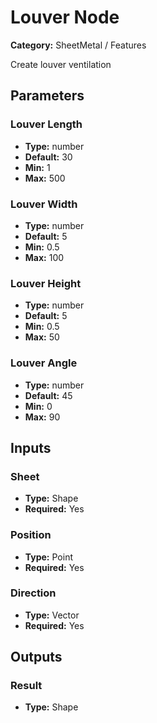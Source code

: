 
# Louver Node

**Category:** SheetMetal / Features

Create louver ventilation

## Parameters


### Louver Length
- **Type:** number
- **Default:** 30
- **Min:** 1
- **Max:** 500



### Louver Width
- **Type:** number
- **Default:** 5
- **Min:** 0.5
- **Max:** 100



### Louver Height
- **Type:** number
- **Default:** 5
- **Min:** 0.5
- **Max:** 50



### Louver Angle
- **Type:** number
- **Default:** 45
- **Min:** 0
- **Max:** 90



## Inputs


### Sheet
- **Type:** Shape
- **Required:** Yes



### Position
- **Type:** Point
- **Required:** Yes



### Direction
- **Type:** Vector
- **Required:** Yes



## Outputs


### Result
- **Type:** Shape




